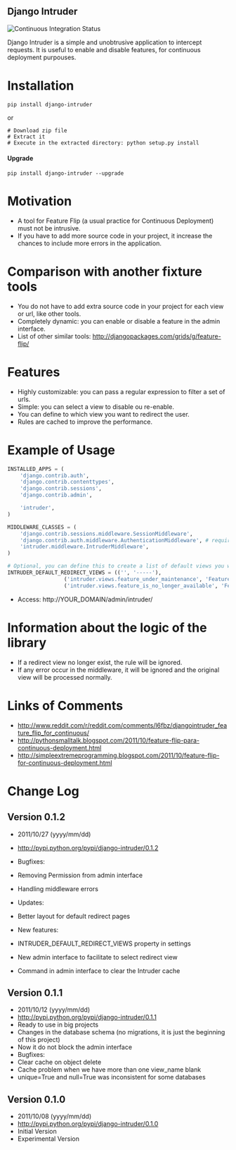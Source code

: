 Django Intruder
-----------

![Continuous Integration Status](https://secure.travis-ci.org/paulocheque/django-intruder.png?branch=master)

Django Intruder is a simple and unobtrusive application to intercept requests. It is useful to enable and disable features, for continuous deployment purpouses.

# Installation

```
pip install django-intruder
```

or

```
# Download zip file
# Extract it
# Execute in the extracted directory: python setup.py install
```

#### Upgrade

```
pip install django-intruder --upgrade
```

# Motivation
  * A tool for Feature Flip (a usual practice for Continuous Deployment) must not be intrusive. 
  * If you have to add more source code in your project, it increase the chances to include more errors in the application.


# Comparison with another fixture tools
  * You do not have to add extra source code in your project for each view or url, like other tools.
  * Completely dynamic: you can enable or disable a feature in the admin interface.
  * List of other similar tools: http://djangopackages.com/grids/g/feature-flip/


# Features
  * Highly customizable: you can pass a regular expression to filter a set of urls.
  * Simple: you can select a view to disable ou re-enable.
  * You can define to which view you want to redirect the user.
  * Rules are cached to improve the performance.


# Example of Usage

```python
INSTALLED_APPS = (
    'django.contrib.auth',
    'django.contrib.contenttypes',
    'django.contrib.sessions',
    'django.contrib.admin',

    'intruder',
)

MIDDLEWARE_CLASSES = (
    'django.contrib.sessions.middleware.SessionMiddleware',
    'django.contrib.auth.middleware.AuthenticationMiddleware', # required
    'intruder.middleware.IntruderMiddleware',
)

# Optional, you can define this to create a list of default views you want to redirect:
INTRUDER_DEFAULT_REDIRECT_VIEWS = (('', '-----'),
                  ('intruder.views.feature_under_maintenance', 'Feature under maintenance'),
                  ('intruder.views.feature_is_no_longer_available', 'Feature is no longer available'))

```

* Access: http://YOUR_DOMAIN/admin/intruder/


# Information about the logic of the library
  * If a redirect view no longer exist, the rule will be ignored.
  * If any error occur in the middleware, it will be ignored and the original view will be processed normally.


# Links of Comments
  * <http://www.reddit.com/r/reddit.com/comments/l6fbz/djangointruder_feature_flip_for_continuous/>
  * <http://pythonsmalltalk.blogspot.com/2011/10/feature-flip-para-continuous-deployment.html>
  * <http://simpleextremeprogramming.blogspot.com/2011/10/feature-flip-for-continuous-deployment.html>


# Change Log

## Version 0.1.2
  * 2011/10/27 (yyyy/mm/dd)
  * <http://pypi.python.org/pypi/django-intruder/0.1.2>
  * Bugfixes:
  * Removing Permission from admin interface
  * Handling middleware errors
  
  * Updates:
  * Better layout for default redirect pages
  
  * New features: 
  * INTRUDER_DEFAULT_REDIRECT_VIEWS property in settings
  * New admin interface to facilitate to select redirect view
  * Command in admin interface to clear the Intruder cache

## Version 0.1.1
  * 2011/10/12 (yyyy/mm/dd)
  * <http://pypi.python.org/pypi/django-intruder/0.1.1>
  * Ready to use in big projects
  * Changes in the database schema (no migrations, it is just the beginning of this project)
  * Now it do not block the admin interface
  * Bugfixes: 
  * Clear cache on object delete
  * Cache problem when we have more than one view_name blank
  * unique=True and null=True was inconsistent for some databases

## Version 0.1.0
  * 2011/10/08 (yyyy/mm/dd)
  * <http://pypi.python.org/pypi/django-intruder/0.1.0>
  * Initial Version
  * Experimental Version

